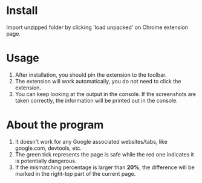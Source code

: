 # Install
Import unzipped folder by clicking 'load unpacked' on Chrome extension page.

# Usage
1. After installation, you should pin the extension to the toolbar.  
2. The extension will work automatically, you do not need to click the extension.  
3. You can keep looking at the output in the console. If the screenshots are taken correctly, the information will be printed out in the console.  

# About the program
1. It doesn't work for any Google associated websites/tabs, like google.com, devtools, etc.  
2. The green tick represents the page is safe while the red one indicates it is potentially dangerous.  
3. If the mismatching percentage is larger than **20%**, the difference will be marked in the right-top part of the current page.
